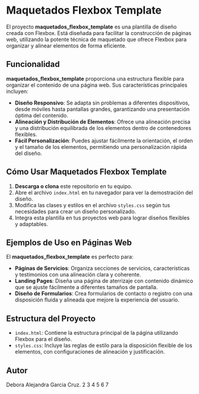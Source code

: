 # Maquetados Flexbox Template

El proyecto **maquetados_flexbox_template** es una plantilla de diseño creada con Flexbox. Está diseñada para facilitar la construcción de páginas web, utilizando la potente técnica de maquetado que ofrece Flexbox para organizar y alinear elementos de forma eficiente.

## Funcionalidad

**maquetados_flexbox_template** proporciona una estructura flexible para organizar el contenido de una página web. Sus características principales incluyen:

- **Diseño Responsivo**: Se adapta sin problemas a diferentes dispositivos, desde móviles hasta pantallas grandes, garantizando una presentación óptima del contenido.
- **Alineación y Distribución de Elementos**: Ofrece una alineación precisa y una distribución equilibrada de los elementos dentro de contenedores flexibles.
- **Fácil Personalización**: Puedes ajustar fácilmente la orientación, el orden y el tamaño de los elementos, permitiendo una personalización rápida del diseño.

## Cómo Usar Maquetados Flexbox Template

1. **Descarga o clona** este repositorio en tu equipo.
2. Abre el archivo `index.html` en tu navegador para ver la demostración del diseño.
3. Modifica las clases y estilos en el archivo `styles.css` según tus necesidades para crear un diseño personalizado.
4. Integra esta plantilla en tus proyectos web para lograr diseños flexibles y adaptables.

## Ejemplos de Uso en Páginas Web

El **maquetados_flexbox_template** es perfecto para:

- **Páginas de Servicios**: Organiza secciones de servicios, características y testimonios con una alineación clara y coherente.
- **Landing Pages**: Diseña una página de aterrizaje con contenido dinámico que se ajuste fácilmente a diferentes tamaños de pantalla.
- **Diseño de Formularios**: Crea formularios de contacto o registro con una disposición fluida y alineada que mejore la experiencia del usuario.

## Estructura del Proyecto

- `index.html`: Contiene la estructura principal de la página utilizando Flexbox para el diseño.
- `styles.css`: Incluye las reglas de estilo para la disposición flexible de los elementos, con configuraciones de alineación y justificación.

## Autor

Debora Alejandra Garcia Cruz. 2 3 4 5 6 7 
